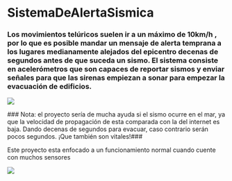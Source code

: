 # SistemaDeAlertaSismica
### Los movimientos telúricos suelen ir a un máximo de 10km/h , por lo que es posible mandar un mensaje de alerta temprana a los lugares medianamente alejados del epicentro decenas de segundos antes de que suceda un sismo. El sistema consiste en acelerómetros que son capaces de reportar sismos y enviar señales para que las sirenas empiezan a sonar para empezar la evacuación de edificios.
<p>
<img align=center src="https://upload.wikimedia.org/wikipedia/commons/thumb/2/29/Love_wave.svg/250px-Love_wave.svg.png" />
</p>
### Nota: el proyecto sería de mucha ayuda si el sismo ocurre en el mar, ya que la velocidad de propagación de esta comparada con la del internet es baja. Dando decenas de segundos para evacuar, caso contrario serán pocos segundos. ¡Que también son vitales!###
<p>
Este proyecto esta enfocado a un funcionamiento normal cuando cuente con muchos sensores
</p>
<img align=center src="http://oldcoder.org/distro/ssdistro/ss-octave-sombrero.png" />
